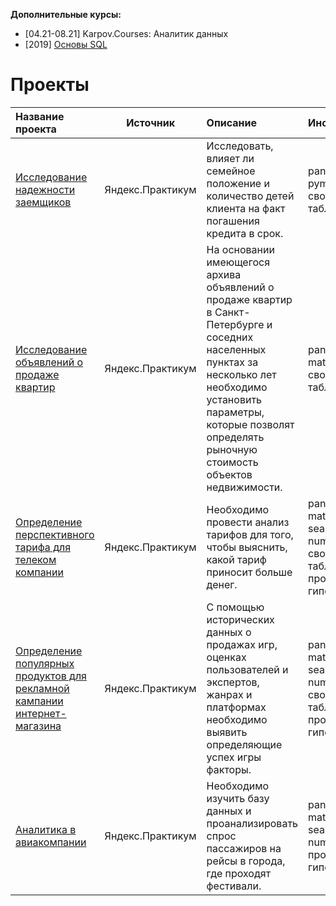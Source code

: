 **Дополнительные курсы:**
- \[04.21-08.21] Karpov.Courses: Аналитик данных
- \[2019] [Основы SQL](https://github.com/knyht/data-analytics-projects/blob/main/certificates/stepik-certificate-51562-213f86e.pdf)

# Проекты
|Название проекта|Источник|Описание|Инструменты|Статус|
|:-------|:-------:|:-------|:-------|:-------:|
|[Исследование надежности заемщиков][1]|Яндекс.Практикум|Исследовать, влияет ли семейное положение и количество детей клиента на факт погашения кредита в срок.|pandas, pymystem3, сводные таблицы|`Завершен`|
|[Исследование объявлений о продаже квартир][2]|Яндекс.Практикум|На основании имеющегося архива объявлений о продаже квартир в Санкт-Петербурге и соседних населенных пунктах за несколько лет необходимо установить параметры, которые позволят определять рыночную стоимость объектов недвижимости.|pandas, matplotlib, сводные таблицы|`Завершен`|
|[Определение перспективного тарифа для телеком компании][3]|Яндекс.Практикум|Необходимо провести анализ тарифов для того, чтобы выяснить, какой тариф приносит больше денег.|pandas, matplotlib, seaborn, numpy, scipy, сводные таблицы, проверка гипотез|`Завершен`|
|[Определение популярных продуктов для рекламной кампании интернет-магазина][4]|Яндекс.Практикум|С помощью исторических данных о продажах игр, оценках пользователей и экспертов, жанрах и платформах необходимо выявить определяющие успех игры факторы.|pandas, matplotlib, seaborn, numpy, scipy, сводные таблицы, проверка гипотез|`Завершен`|
|[Аналитика в авиакомпании][5]|Яндекс.Практикум|Необходимо изучить базу данных и проанализировать спрос пассажиров на рейсы в города, где проходят фестивали.|pandas, matplotlib, seaborn, numpy, scipy, проверка гипотез|`Завершен`|

[1]: https://github.com/knyht/data-analytics-projects/tree/main/projects/research_reliability_of_borrowers
[2]: https://github.com/knyht/data-analytics-projects/tree/main/projects/research_ads_realty
[3]: https://github.com/knyht/data-analytics-projects/tree/main/projects/research_mobile_plans
[4]: https://github.com/knyht/data-analytics-projects/tree/main/projects/research_game_store
[5]: https://github.com/knyht/data-analytics-projects/tree/main/projects/research_airline
